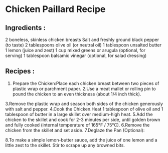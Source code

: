 # Chicken Paillard Recipe

## Ingredients :
2 boneless, skinless chicken breasts
Salt and freshly ground black pepper (to taste)
2 tablespoons olive oil (or neutral oil)
1 tablespoon unsalted butter
1 lemon (juice and zest)
1 cup mixed greens or arugula (optional, for serving)
1 tablespoon balsamic vinegar (optional, for salad dressing)

## Recipes :
1. Prepare the Chicken:Place each chicken breast between two pieces of plastic wrap or parchment paper.
2.Use a meat mallet or rolling pin to pound the chicken to an even thickness (about 1/4 inch thick).

3.Remove the plastic wrap and season both sides of the chicken generously with salt and pepper.
4.Cook the Chicken.Heat 1 tablespoon of olive oil and 1 tablespoon of butter in a large skillet over medium-high heat.
5.Add the chicken to the skillet and cook for 2-3 minutes per side, until golden brown and fully cooked (internal temperature of 165°F / 75°C).
6.Remove the chicken from the skillet and set aside.
7.Deglaze the Pan (Optional):

8.To make a simple lemon-butter sauce, add the juice of one lemon and a little zest to the skillet. Stir to scrape up any browned bits.
